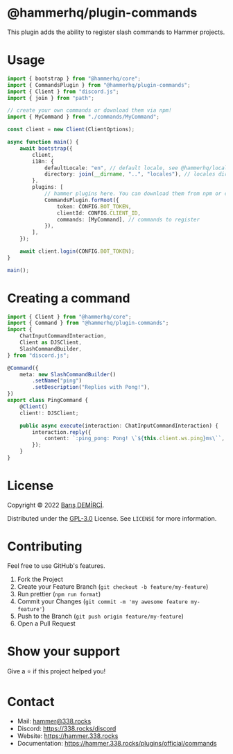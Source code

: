 # @hammerhq/plugin-commands

This plugin adds the ability to register slash commands to Hammer projects.

# Usage

```ts
import { bootstrap } from "@hammerhq/core";
import { CommandsPlugin } from "@hammerhq/plugin-commands";
import { Client } from "discord.js";
import { join } from "path";

// create your own commands or download them via npm!
import { MyCommand } from "./commands/MyCommand";

const client = new Client(ClientOptions);

async function main() {
	await bootstrap({
		client,
		i18n: {
			defaultLocale: "en", // default locale, see @hammerhq/localization
			directory: join(__dirname, "..", "locales"), // locales directory, see @hammerhq/localization
		},
		plugins: [
			// hammer plugins here. You can download them from npm or create your own!
			CommandsPlugin.forRoot({
				token: CONFIG.BOT_TOKEN,
				clientId: CONFIG.CLIENT_ID,
				commands: [MyCommand], // commands to register
			}),
		],
	});

	await client.login(CONFIG.BOT_TOKEN);
}

main();
```

# Creating a command

```ts
import { Client } from "@hammerhq/core";
import { Command } from "@hammerhq/plugin-commands";
import {
	ChatInputCommandInteraction,
	Client as DJSClient,
	SlashCommandBuilder,
} from "discord.js";

@Command({
	meta: new SlashCommandBuilder()
		.setName("ping")
		.setDescription("Replies with Pong!"),
})
export class PingCommand {
	@Client()
	client!: DJSClient;

	public async execute(interaction: ChatInputCommandInteraction) {
		interaction.reply({
			content: `:ping_pong: Pong! \`${this.client.ws.ping}ms\``,
		});
	}
}
```

# License

Copyright © 2022 [Barış DEMİRCİ](https://github.com/barbarbar338).

Distributed under the [GPL-3.0](https://www.gnu.org/licenses/gpl-3.0.html) License. See `LICENSE` for more information.

# Contributing

Feel free to use GitHub's features.

1. Fork the Project
2. Create your Feature Branch (`git checkout -b feature/my-feature`)
3. Run prettier (`npm run format`)
4. Commit your Changes (`git commit -m 'my awesome feature my-feature'`)
5. Push to the Branch (`git push origin feature/my-feature`)
6. Open a Pull Request

# Show your support

Give a ⭐️ if this project helped you!

# Contact

-   Mail: hammer@338.rocks
-   Discord: https://338.rocks/discord
-   Website: https://hammer.338.rocks
-   Documentation: https://hammer.338.rocks/plugins/official/commands
